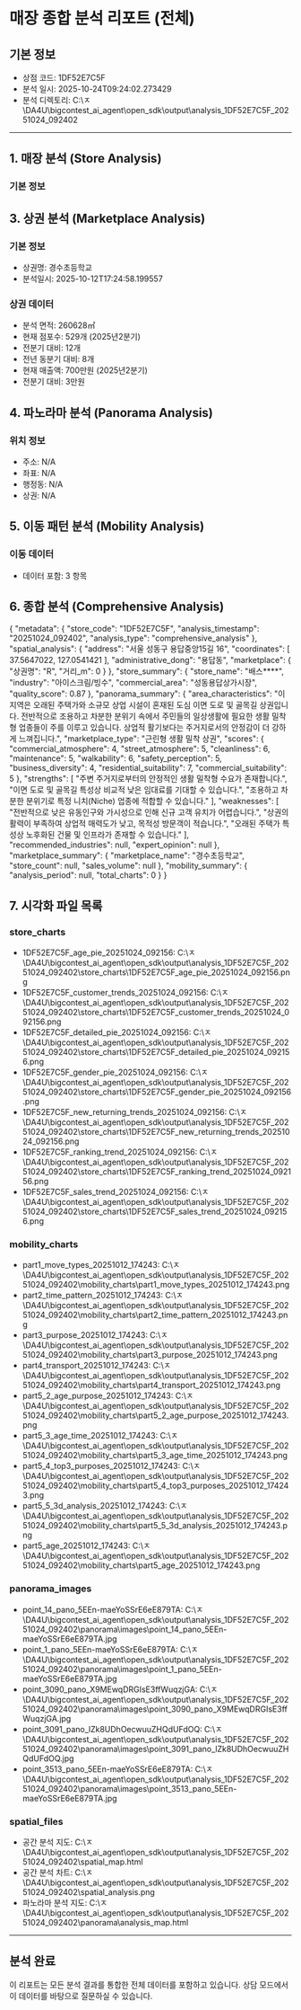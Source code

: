 # 매장 종합 분석 리포트 (전체)

## 기본 정보
- 상점 코드: 1DF52E7C5F
- 분석 일시: 2025-10-24T09:24:02.273429
- 분석 디렉토리: C:\ㅈ\DA4U\bigcontest_ai_agent\open_sdk\output\analysis_1DF52E7C5F_20251024_092402

---

## 1. 매장 분석 (Store Analysis)

### 기본 정보
## 3. 상권 분석 (Marketplace Analysis)

### 기본 정보
- 상권명: 경수초등학교
- 분석일시: 2025-10-12T17:24:58.199557

### 상권 데이터
- 분석 면적: 260628㎡
- 현재 점포수: 529개 (2025년2분기)
- 전분기 대비: 12개
- 전년 동분기 대비: 8개
- 현재 매출액: 700만원 (2025년2분기)
- 전분기 대비: 3만원

## 4. 파노라마 분석 (Panorama Analysis)

### 위치 정보
- 주소: N/A
- 좌표: N/A
- 행정동: N/A
- 상권: N/A

## 5. 이동 패턴 분석 (Mobility Analysis)

### 이동 데이터
- 데이터 포함: 3 항목

## 6. 종합 분석 (Comprehensive Analysis)

{
  "metadata": {
    "store_code": "1DF52E7C5F",
    "analysis_timestamp": "20251024_092402",
    "analysis_type": "comprehensive_analysis"
  },
  "spatial_analysis": {
    "address": "서울  성동구  용답중앙15길  16",
    "coordinates": [
      37.5647022,
      127.0541421
    ],
    "administrative_dong": "용답동",
    "marketplace": {
      "상권명": "R",
      "거리_m": 0
    }
  },
  "store_summary": {
    "store_name": "배스****",
    "industry": "아이스크림/빙수",
    "commercial_area": "성동용답상가시장",
    "quality_score": 0.87
  },
  "panorama_summary": {
    "area_characteristics": "이 지역은 오래된 주택가와 소규모 상업 시설이 혼재된 도심 이면 도로 및 골목길 상권입니다. 전반적으로 조용하고 차분한 분위기 속에서 주민들의 일상생활에 필요한 생활 밀착형 업종들이 주를 이루고 있습니다. 상업적 활기보다는 주거지로서의 안정감이 더 강하게 느껴집니다.",
    "marketplace_type": "근린형 생활 밀착 상권",
    "scores": {
      "commercial_atmosphere": 4,
      "street_atmosphere": 5,
      "cleanliness": 6,
      "maintenance": 5,
      "walkability": 6,
      "safety_perception": 5,
      "business_diversity": 4,
      "residential_suitability": 7,
      "commercial_suitability": 5
    },
    "strengths": [
      "주변 주거지로부터의 안정적인 생활 밀착형 수요가 존재합니다.",
      "이면 도로 및 골목길 특성상 비교적 낮은 임대료를 기대할 수 있습니다.",
      "조용하고 차분한 분위기로 특정 니치(Niche) 업종에 적합할 수 있습니다."
    ],
    "weaknesses": [
      "전반적으로 낮은 유동인구와 가시성으로 인해 신규 고객 유치가 어렵습니다.",
      "상권의 활력이 부족하여 상업적 매력도가 낮고, 목적성 방문객이 적습니다.",
      "오래된 주택가 특성상 노후화된 건물 및 인프라가 존재할 수 있습니다."
    ],
    "recommended_industries": null,
    "expert_opinion": null
  },
  "marketplace_summary": {
    "marketplace_name": "경수초등학교",
    "store_count": null,
    "sales_volume": null
  },
  "mobility_summary": {
    "analysis_period": null,
    "total_charts": 0
  }
}

## 7. 시각화 파일 목록

### store_charts
- 1DF52E7C5F_age_pie_20251024_092156: C:\ㅈ\DA4U\bigcontest_ai_agent\open_sdk\output\analysis_1DF52E7C5F_20251024_092402\store_charts\1DF52E7C5F_age_pie_20251024_092156.png
- 1DF52E7C5F_customer_trends_20251024_092156: C:\ㅈ\DA4U\bigcontest_ai_agent\open_sdk\output\analysis_1DF52E7C5F_20251024_092402\store_charts\1DF52E7C5F_customer_trends_20251024_092156.png
- 1DF52E7C5F_detailed_pie_20251024_092156: C:\ㅈ\DA4U\bigcontest_ai_agent\open_sdk\output\analysis_1DF52E7C5F_20251024_092402\store_charts\1DF52E7C5F_detailed_pie_20251024_092156.png
- 1DF52E7C5F_gender_pie_20251024_092156: C:\ㅈ\DA4U\bigcontest_ai_agent\open_sdk\output\analysis_1DF52E7C5F_20251024_092402\store_charts\1DF52E7C5F_gender_pie_20251024_092156.png
- 1DF52E7C5F_new_returning_trends_20251024_092156: C:\ㅈ\DA4U\bigcontest_ai_agent\open_sdk\output\analysis_1DF52E7C5F_20251024_092402\store_charts\1DF52E7C5F_new_returning_trends_20251024_092156.png
- 1DF52E7C5F_ranking_trend_20251024_092156: C:\ㅈ\DA4U\bigcontest_ai_agent\open_sdk\output\analysis_1DF52E7C5F_20251024_092402\store_charts\1DF52E7C5F_ranking_trend_20251024_092156.png
- 1DF52E7C5F_sales_trend_20251024_092156: C:\ㅈ\DA4U\bigcontest_ai_agent\open_sdk\output\analysis_1DF52E7C5F_20251024_092402\store_charts\1DF52E7C5F_sales_trend_20251024_092156.png
### mobility_charts
- part1_move_types_20251012_174243: C:\ㅈ\DA4U\bigcontest_ai_agent\open_sdk\output\analysis_1DF52E7C5F_20251024_092402\mobility_charts\part1_move_types_20251012_174243.png
- part2_time_pattern_20251012_174243: C:\ㅈ\DA4U\bigcontest_ai_agent\open_sdk\output\analysis_1DF52E7C5F_20251024_092402\mobility_charts\part2_time_pattern_20251012_174243.png
- part3_purpose_20251012_174243: C:\ㅈ\DA4U\bigcontest_ai_agent\open_sdk\output\analysis_1DF52E7C5F_20251024_092402\mobility_charts\part3_purpose_20251012_174243.png
- part4_transport_20251012_174243: C:\ㅈ\DA4U\bigcontest_ai_agent\open_sdk\output\analysis_1DF52E7C5F_20251024_092402\mobility_charts\part4_transport_20251012_174243.png
- part5_2_age_purpose_20251012_174243: C:\ㅈ\DA4U\bigcontest_ai_agent\open_sdk\output\analysis_1DF52E7C5F_20251024_092402\mobility_charts\part5_2_age_purpose_20251012_174243.png
- part5_3_age_time_20251012_174243: C:\ㅈ\DA4U\bigcontest_ai_agent\open_sdk\output\analysis_1DF52E7C5F_20251024_092402\mobility_charts\part5_3_age_time_20251012_174243.png
- part5_4_top3_purposes_20251012_174243: C:\ㅈ\DA4U\bigcontest_ai_agent\open_sdk\output\analysis_1DF52E7C5F_20251024_092402\mobility_charts\part5_4_top3_purposes_20251012_174243.png
- part5_5_3d_analysis_20251012_174243: C:\ㅈ\DA4U\bigcontest_ai_agent\open_sdk\output\analysis_1DF52E7C5F_20251024_092402\mobility_charts\part5_5_3d_analysis_20251012_174243.png
- part5_age_20251012_174243: C:\ㅈ\DA4U\bigcontest_ai_agent\open_sdk\output\analysis_1DF52E7C5F_20251024_092402\mobility_charts\part5_age_20251012_174243.png
### panorama_images
- point_14_pano_5EEn-maeYoSSrE6eE879TA: C:\ㅈ\DA4U\bigcontest_ai_agent\open_sdk\output\analysis_1DF52E7C5F_20251024_092402\panorama\images\point_14_pano_5EEn-maeYoSSrE6eE879TA.jpg
- point_1_pano_5EEn-maeYoSSrE6eE879TA: C:\ㅈ\DA4U\bigcontest_ai_agent\open_sdk\output\analysis_1DF52E7C5F_20251024_092402\panorama\images\point_1_pano_5EEn-maeYoSSrE6eE879TA.jpg
- point_3090_pano_X9MEwqDRGIsE3ffWuqzjGA: C:\ㅈ\DA4U\bigcontest_ai_agent\open_sdk\output\analysis_1DF52E7C5F_20251024_092402\panorama\images\point_3090_pano_X9MEwqDRGIsE3ffWuqzjGA.jpg
- point_3091_pano_lZk8UDhOecwuuZHQdUFdOQ: C:\ㅈ\DA4U\bigcontest_ai_agent\open_sdk\output\analysis_1DF52E7C5F_20251024_092402\panorama\images\point_3091_pano_lZk8UDhOecwuuZHQdUFdOQ.jpg
- point_3513_pano_5EEn-maeYoSSrE6eE879TA: C:\ㅈ\DA4U\bigcontest_ai_agent\open_sdk\output\analysis_1DF52E7C5F_20251024_092402\panorama\images\point_3513_pano_5EEn-maeYoSSrE6eE879TA.jpg
### spatial_files
- 공간 분석 지도: C:\ㅈ\DA4U\bigcontest_ai_agent\open_sdk\output\analysis_1DF52E7C5F_20251024_092402\spatial_map.html
- 공간 분석 차트: C:\ㅈ\DA4U\bigcontest_ai_agent\open_sdk\output\analysis_1DF52E7C5F_20251024_092402\spatial_analysis.png
- 파노라마 분석 지도: C:\ㅈ\DA4U\bigcontest_ai_agent\open_sdk\output\analysis_1DF52E7C5F_20251024_092402\panorama\analysis_map.html

---

## 분석 완료
이 리포트는 모든 분석 결과를 통합한 전체 데이터를 포함하고 있습니다.
상담 모드에서 이 데이터를 바탕으로 질문하실 수 있습니다.
